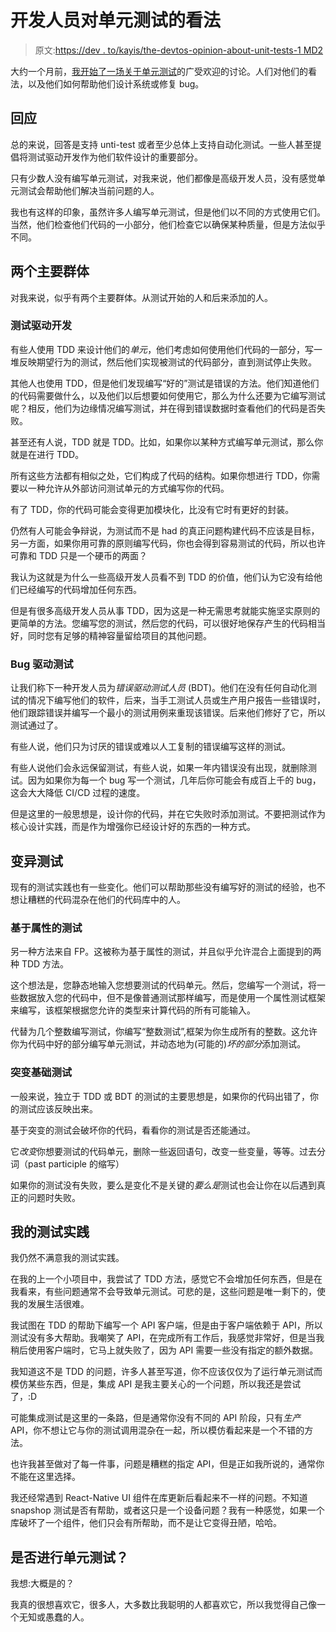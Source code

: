 # 开发人员对单元测试的看法

> 原文:[https://dev . to/kayis/the-devtos-opinion-about-unit-tests-1 MD2](https://dev.to/kayis/the-devtos-opinion-about-unit-tests-1md2)

大约一个月前，[我开始了一场关于单元测试](https://dev.to/kayis/what-are-the-alternatives-to-unit-tests-2jii)的广受欢迎的讨论。人们对他们的看法，以及他们如何帮助他们设计系统或修复 bug。

## [](#the-responses)回应

总的来说，回答是支持 unti-test 或者至少总体上支持自动化测试。一些人甚至提倡将测试驱动开发作为他们软件设计的重要部分。

只有少数人没有编写单元测试，对我来说，他们都像是高级开发人员，没有感觉单元测试会帮助他们解决当前问题的人。

我也有这样的印象，虽然许多人编写单元测试，但是他们以不同的方式使用它们。当然，他们检查他们代码的一小部分，他们检查它以确保某种质量，但是方法似乎不同。

## [](#the-two-main-groups)两个主要群体

对我来说，似乎有两个主要群体。从测试开始的人和后来添加的人。

### [](#test-driven-development)测试驱动开发

有些人使用 TDD 来设计他们的*单元*，他们考虑如何使用他们代码的一部分，写一堆反映期望行为的测试，然后他们实现被测试的代码部分，直到测试停止失败。

其他人也使用 TDD，但是他们发现编写“好的”测试是错误的方法。他们知道他们的代码需要做什么，以及他们以后想要如何使用它，那么为什么还要为它编写测试呢？相反，他们为边缘情况编写测试，并在得到错误数据时查看他们的代码是否失败。

甚至还有人说，TDD 就是 TDD。比如，如果你以某种方式编写单元测试，那么你就是在进行 TDD。

所有这些方法都有相似之处，它们构成了代码的结构。如果你想进行 TDD，你需要以一种允许从外部访问测试单元的方式编写你的代码。

有了 TDD，你的代码可能会变得更加模块化，比没有它时有更好的封装。

仍然有人可能会争辩说，为测试而不是 had 的真正问题构建代码不应该是目标，另一方面，如果你用可靠的原则编写代码，你也会得到容易测试的代码，所以也许可靠和 TDD 只是一个硬币的两面？

我认为这就是为什么一些高级开发人员看不到 TDD 的价值，他们认为它没有给他们已经编写的代码增加任何东西。

但是有很多高级开发人员从事 TDD，因为这是一种无需思考就能实施坚实原则的更简单的方法。您编写您的测试，然后您的代码，可以很好地保存产生的代码相当好，同时您有足够的精神容量留给项目的其他问题。

### [](#bug-driven-testing)Bug 驱动测试

让我们称下一种开发人员为*错误驱动测试人员* (BDT)。他们在没有任何自动化测试的情况下编写他们的软件，后来，当手工测试人员或生产用户报告一些错误时，他们跟踪错误并编写一个最小的测试用例来重现该错误。后来他们修好了它，所以测试通过了。

有些人说，他们只为讨厌的错误或难以人工复制的错误编写这样的测试。

有些人说他们会永远保留测试，有些人说，如果一年内错误没有出现，就删除测试。因为如果你为每一个 bug 写一个测试，几年后你可能会有成百上千的 bug，这会大大降低 CI/CD 过程的速度。

但是这里的一般思想是，设计你的代码，并在它失败时添加测试。不要把测试作为核心设计实践，而是作为增强你已经设计好的东西的一种方式。

## [](#variations-of-testing)变异测试

现有的测试实践也有一些变化。他们可以帮助那些没有编写好的测试的经验，也不想让糟糕的代码混杂在他们的代码库中的人。

### [](#property-based-testing)基于属性的测试

另一种方法来自 FP。这被称为基于属性的测试，并且似乎允许混合上面提到的两种 TDD 方法。

这个想法是，您静态地输入您想要测试的代码单元。然后，您编写一个测试，将一些数据放入您的代码中，但不是像普通测试那样编写，而是使用一个属性测试框架来编写，该框架根据您允许的类型来计算代码的所有可能输入。

代替为几个整数编写测试，你编写“整数测试”,框架为你生成所有的整数。这允许你为代码中好的部分编写单元测试，并动态地为(可能的)*坏的部分*添加测试。

### [](#mutation-based-testing)突变基础测试

一般来说，独立于 TDD 或 BDT 的测试的主要思想是，如果你的代码出错了，你的测试应该反映出来。

基于突变的测试会破坏你的代码，看看你的测试是否还能通过。

它*改变*你想要测试的代码单元，删除一些返回语句，改变一些变量，等等。过去分词（past participle 的缩写）

如果你的测试没有失败，要么是变化不是关键的*要么是*测试也会让你在以后遇到真正的问题时失败。

## [](#my-testing-practice)我的测试实践

我仍然不满意我的测试实践。

在我的上一个小项目中，我尝试了 TDD 方法，感觉它不会增加任何东西，但是在我看来，有些问题通常不会导致单元测试。可悲的是，这些问题是唯一剩下的，使我的发展生活很难。

我试图在 TDD 的帮助下编写一个 API 客户端，但是由于客户端依赖于 API，所以测试没有多大帮助。我嘲笑了 API，在完成所有工作后，我感觉非常好，但是当我稍后使用客户端时，它马上就失败了，因为 API 需要一些没有指定的额外数据。

我知道这不是 TDD 的问题，许多人甚至写道，你不应该仅仅为了运行单元测试而模仿某些东西，但是，集成 API 是我主要关心的一个问题，所以我还是尝试了，:D

可能集成测试是这里的一条路，但是通常你没有不同的 API 阶段，只有*生产* API，你不想让它与你的测试调用混杂在一起，所以模仿看起来是一个不错的方法。

也许我甚至做对了每一件事，问题是糟糕的指定 API，但是正如我所说的，通常你不能在这里选择。

我还经常遇到 React-Native UI 组件在库更新后看起来不一样的问题。不知道 snapshop 测试是否有帮助，或者这只是一个设备问题？我有一种感觉，如果一个库破坏了一个组件，他们只会有所帮助，而不是让它变得丑陋，哈哈。

## [](#unittests-or-not)是否进行单元测试？

我想:大概是的？

我真的很想喜欢它，很多人，大多数比我聪明的人都喜欢它，所以我觉得自己像一个无知或愚蠢的人。